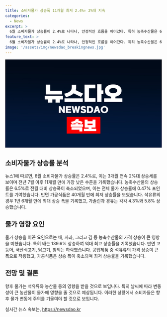 ```yaml
---
title: 소비자물가 상승폭 11개월 최저 2.4%↑ 2%대 지속
categories:
  - News
excerpt: >
  6월 소비자물가 상승률이 2.4%로 나타나, 안정적인 흐름을 이어갔다. 특히 농축수산물은 6.5% 상승했지만, 상승 폭은 축소되었고, 석유류는 4.3% 상승했다. 하지만 가공식품의 상승률은 40개월 만에 최저를 기록했다. 농축수산물과 석유류 등의 상승은 물가에 영향을 주었지만, 상승 폭이 축소되면서 전반적인 상승률은 낮아졌다. 품목별로는 배와 사과 등이 높은 상승세를 보였지만, 고등어, 국산쇠고기, 참외 등은 하락했다. 이에 따라 물가의 기조적 흐름을 나타내는 근원물가는 2.0% 올랐고, 식료품·에너지 제외 지수도 2.2% 상승했다. 전반적으로 물가는 안정된 모습을 보였다.
feature_text: >
  6월 소비자물가 상승률이 2.4%로 나타나, 안정적인 흐름을 이어갔다. 특히 농축수산물은 6.5% 상승했지만, 상승 폭은 축소되었고, 석유류는 4.3% 상승했다. 하지만 가공식품의 상승률은 40개월 만에 최저를 기록했다. 농축수산물과 석유류 등의 상승은 물가에 영향을 주었지만, 상승 폭이 축소되면서 전반적인 상승률은 낮아졌다. 품목별로는 배와 사과 등이 높은 상승세를 보였지만, 고등어, 국산쇠고기, 참외 등은 하락했다. 이에 따라 물가의 기조적 흐름을 나타내는 근원물가는 2.0% 올랐고, 식료품·에너지 제외 지수도 2.2% 상승했다. 전반적으로 물가는 안정된 모습을 보였다.
image: '/assets/img/newsdao_breakingnews.jpg'
---
```


<p><img src="/assets/img/newsdao_breakingnews.jpg" alt="flaretime 속보" /></p>

<h2 data-ke-size="size26">소비자물가 상승률 분석</h2>

<p>뉴스1에 따르면, 6월 소비자물가 상승률은 2.4%로, 이는 3개월 연속 2%대 상승세를 보이며 전년 7월 이후 11개월 만에 가장 낮은 수준을 기록했습니다. 농축수산물의 상승률은 6.5%로 전월 대비 상승폭이 축소되었으며, 이는 전체 물가 상승률에 0.47% 포인트를 기여했습니다. 반면 가공식품은 40개월 만에 최저 상승률을 보였습니다. 석유류의 경우 1년 6개월 만에 최대 상승 폭을 기록했고, 가솔린과 경유는 각각 4.3%와 5.8% 상승했습니다.</p>

<h2 data-ke-size="size26">물가 영향 요인</h2>

<p>물가 상승을 이끈 요인으로는 배, 사과, 그리고 김 등 농축수산물의 가격 상승이 큰 영향을 미쳤습니다. 특히 배는 139.6% 상승하여 역대 최고 상승률을 기록했습니다. 반면 고등어, 국산쇠고기, 닭고기, 참외는 하락했습니다. 공업제품 중 석유류의 가격 상승이 큰 폭으로 작용했고, 가공식품은 상승 폭이 축소되며 최저 상승률을 기록했습니다.</p>

<h2 data-ke-size="size26">전망 및 결론</h2>

<p>향후 물가는 석유류와 농산물 등의 영향을 받을 것으로 보입니다. 특히 날씨에 따라 변동성이 큰 농산물이 물가에 영향을 줄 것으로 예상됩니다. 이러한 상황에서 소비자들은 향후 물가 변동에 주의를 기울여야 할 것으로 보입니다.</p>
실시간 뉴스 속보는, <a href="https://newsdao.kr" rel="dofollow">https://newsdao.kr</a>


